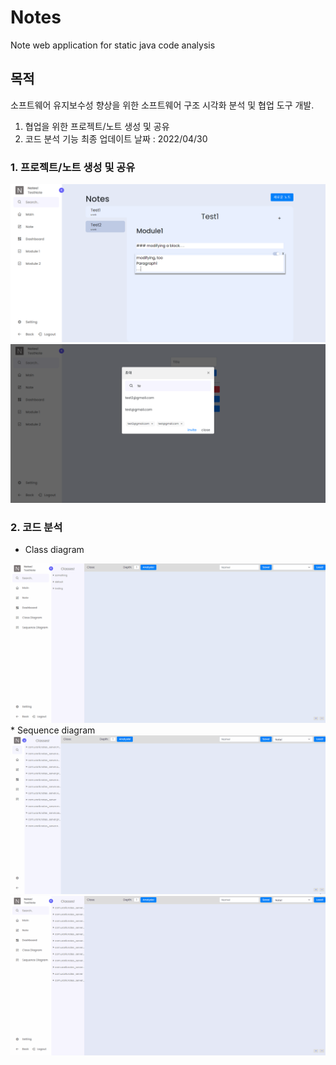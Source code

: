 # Notes
Note web application for static java code analysis

## 목적
소프트웨어 유지보수성 향상을 위한 소프트웨어 구조 시각화 분석 및 협업 도구 개발.
  1. 협업을 위한 프로젝트/노트 생성 및 공유
  2. 코드 분석 기능
최종 업데이트 날짜 : 2022/04/30

### 1. 프로젝트/노트 생성 및 공유
<img src="images/notes.png" />
<img src="images/invite.png" />

### 2. 코드 분석
* Class diagram
<img src="images/classdiagram.gif" />
* Sequence diagram
<img src="images/sequencediagram.gif" />
<img src="images/sequencediagram2.gif" />
